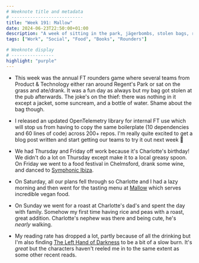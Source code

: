 ```yaml
---
# Weeknote title and metadata
# ---------------------------
title: "Week 191: Mallow"
date: 2024-06-23T22:50:00+01:00
description: "A week of sitting in the park, jägerbombs, stolen bags, reducing boilerplate, short weeks, drinking in another park, tasting menus, family, and slow reading."
tags: ["Work", "Social", "Food", "Books", "Rounders"]

# Weeknote display
# ----------------
highlight: "purple"
---
```


  * This week was the annual FT rounders game where several teams from Product & Technology either ran around Regent's Park or sat on the grass and ate/drank. It was a fun day as always but my bag got stolen at the pub afterwards. The joke's on the thief: there was nothing in it except a jacket, some suncream, and a bottle of water. Shame about the bag though.

  * I released an updated OpenTelemetry library for internal FT use which will stop us from having to copy the same boilerplate (10 dependencies and 60 lines of code) across 200+ repos. I'm really quite excited to get a blog post written and start getting our teams to try it out next week :clap:

  * We had Thursday and Friday off work because it's Charlotte's birthday! We didn't do a lot on Thursday except make it to a local greasy spoon. On Friday we went to a food festival in Chelmsford, drank some wine, and danced to [Symphonic Ibiza](https://www.symphonicibiza.com/).

  * On Saturday, all our plans fell through so Charlotte and I had a lazy morning and then went for the tasting menu at [Mallow](https://mallowlondon.com/) which serves incredible vegan food.

  * On Sunday we went for a roast at Charlotte's dad's and spent the day with family. Somehow my first time having rice and peas with a roast, great addition. Charlotte's nephew was there and being cute, he's _nearly_ walking.

  * My reading rate has dropped a lot, partly because of all the drinking but I'm also finding [The Left Hand of Darkness](https://www.goodreads.com/book/show/18423.The_Left_Hand_of_Darkness) to be a bit of a slow burn. It's _great_ but the characters haven't reeled me in to the same extent as some other recent reads.
